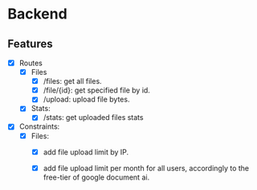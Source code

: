 # Backend

## Features


- [x] Routes
  - [x] Files
    - [x] /files: get all files.
    - [x] /file/{id}: get specified file by id.
    - [x] /upload: upload file bytes.
  - [x] Stats:
    - [x] /stats: get uploaded files stats
- [x] Constraints:
  - [x] Files:
    - [x] add file upload limit by IP.
    - [x] add file upload limit per month for all users, accordingly to the free-tier of google document ai.





